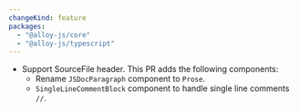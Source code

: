 ```yaml
---
changeKind: feature
packages:
  - "@alloy-js/core"
  - "@alloy-js/typescript"
---
```


- Support SourceFile header. This PR adds the following components:
    - Rename `JSDocParagraph` component to `Prose`.
    - `SingleLineCommentBlock` component to handle single line comments `//`.